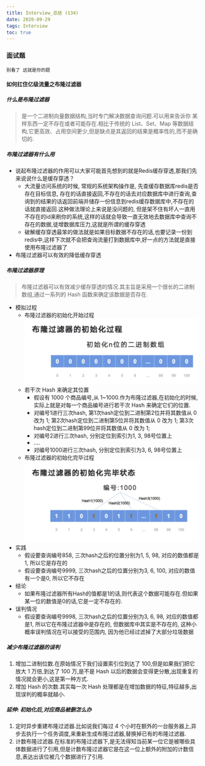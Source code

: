 ```yaml
---
title: Interview_总结 (134)
date: 2020-09-29
tags: Interview
toc: true
---
```


### 面试题
    别看了 这就是你的题

<!-- more -->

#### 如何扛住亿级流量之布隆过滤器

##### 什么是布隆过滤器
> 是一个二进制向量数据结构,当时专门解决数据查询问题.可以用来告诉你 某样东西一定不存在或者可能存在.相比于传统的 List、Set、Map 等数据结构,它更高效、占用空间更少,但是缺点是其返回的结果是概率性的,而不是确切的.

##### 布隆过滤器有什么用
- 说起布隆过滤器的作用可以大家可能首先想到的就是Redis缓存穿透,那我们先来说说什么是缓存穿透？
    * 大流量访问系统的时候, 常规的系统架构操作是, 先查缓存数据库redis是否存在目标信息, 存在的话直接返回,不存在的话去对应数据库中进行查询,查询到的结果的话返回前端并储存一份信息到redis缓存数据库中,不存在的话就直接返回.这种做法理论上来说是没问题的, 但是架不住有坏人一直用不存在的id来刷你的系统,这样的话就会导致一直无效地去数据库中查询不存在的数据,徒增数据库压力,这就是所谓的缓存穿透
    * 破解缓存穿透最笨的做法就是如果目标数据不存在的话,也要记录一份到redis中,这样下次就不会把查询流量打到数据库中,好一点的方法就是直接使用布隆过滤器了
- 布隆过滤器可以有效的降低缓存穿透

##### 布隆过滤器原理
> 布隆过滤器可以有效减少缓存穿透的情况.其主旨是采用一个很长的二进制数组,通过一系列的 Hash 函数来确定该数据是否存在.
- 模拟过程
    * 布隆过滤器的初始化开始过程
        ![布隆过滤器的初始化开始过程](/img/20200929_1.png)
    * 若干次 Hash 来确定其位置
        * 假设有 1000 个商品编号,从 1~1000.作为布隆过滤器,在初始化的时候,实际上就是对每一个商品编号进行若干次 Hash 来确定它们的位置.
        * 对编号1进行三次hash, 第1次hash定位到二进制第2位并将其数值从 0 改为 1; 第2次hash定位到二进制第5位并将其数值从 0 改为 1; 第3次hash定位到二进制第99位并将其数值从 0 改为 1; 
        * 对编号2进行三次hash, 分别定位到索引为1, 3, 98号位置上
        * ....
        * 对编号1000进行三次hash, 分别定位到索引为3, 6, 98号位置上
    * 布隆过滤器的初始化完毕过程
        ![布隆过滤器的初始化完毕过程](/img/20200929_2.png)
- 实践
    * 假设要查询编号858, 三次hash之后的位置分别为1, 5, 98, 对应的数值都是1, 所以它是存在的
    * 假设要查询编号9999, 三次hash之后的位置分别为3, 6, 100, 对应的数值有一个是0, 所以它不存在
- 结论
    * 如果布隆过滤器所有Hash的值都是1的话,则代表这个数据可能存在.但如果某一位的数值是0的话,它是一定不存在的.
- 误判情况
    * 假设要查询编号9998, 三次hash之后的位置分别为3, 6, 98, 对应的数值都是1, 所以它在布隆过滤器中是存在的, 但数据库中其实是不存在的, 这种小概率误判情况在可以接受的范围内, 因为他已经过滤掉了大部分垃圾数据

##### 减少布隆过滤器的误判
1. 增加二进制位数.在原始情况下我们设置索引位到达了 100,但是如果我们把它放大 1 万倍,到达了 100 万,是不是 Hash 以后的数据会变得更分散,出现重复的情况就会更小,这是第一种方式.
2. 增加 Hash 的次数.其实每一次 Hash 处理都是在增加数据的特征,特征越多,出现误判的概率就越小.

##### 延伸: 初始化后,对应商品被删怎么办
1. 定时异步重建布隆过滤器.比如说我们每过 4 个小时在额外的一台服务器上,异步去执行一个任务调度,来重新生成布隆过滤器,替换掉已有的布隆过滤器.
2. 计数布隆过滤器.在标准的布隆过滤器下,是无法得知当前某一位它是被哪些具体数据进行了引用,但是计数布隆过滤器它是在这一位上额外的附加的计数信息,表达出该位被几个数据进行了引用.





